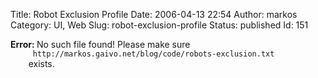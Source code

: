 Title: Robot Exclusion Profile
Date: 2006-04-13 22:54
Author: markos
Category: UI, Web
Slug: robot-exclusion-profile
Status: published
Id: 151

<html>
 <body>
  <div>
   <p>
    <strong>
     Error:
    </strong>
    No such file found! Please make sure
    <code>
     http://markos.gaivo.net/blog/code/robots-exclusion.txt
    </code>
    exists.
   </p>
  </div>
 </body>
</html>